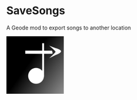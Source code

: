 # SaveSongs
A Geode mod to export songs to another location

<img src="logo.png" width="150" alt="the mod's logo" />

